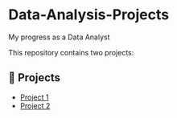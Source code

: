 # Data-Analysis-Projects
My progress as a Data Analyst

This repository contains two projects:

## 🔗 Projects

- [Project 1](./project1/README.md)
- [Project 2](./project2/README.md)
